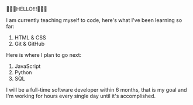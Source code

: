 👋👋👋HELLO!!!👋👋👋

I am currently teaching myself to code, here's what I've been learning so far:
  1. HTML & CSS
  2. Git & GitHub

Here is where I plan to go next:
  1. JavaScript
  2. Python
  3. SQL

I will be a full-time software developer within 6 months, that is my goal and I'm working for hours every single day until it's accomplished.
